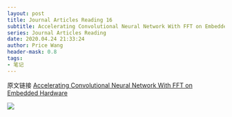 ```yaml
---
layout: post
title: Journal Articles Reading 16
subtitle: Accelerating Convolutional Neural Network With FFT on Embedded Hardware
series: Journal Articles Reading
date: 2020.04.24 21:33:24
author: Price Wang
header-mask: 0.8
tags:
- 笔记
---
```


原文链接 [Accelerating Convolutional Neural Network With FFT on Embedded Hardware](https://ieeexplore.ieee.org/document/8392465)

<img class="post_img" src="{{ site.baseurl }}/img/post/{{ page.series }}/{{ page.title }}.png">
